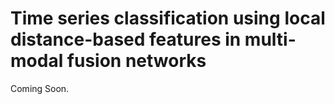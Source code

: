 # Time series classification using local distance-based features in multi-modal fusion networks

Coming Soon.
